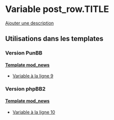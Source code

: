 # Variable post_row.TITLE
[Ajouter une description](https://fa-tvars.appspot.com/var/post_row.TITLE)

## Utilisations dans les templates

### Version PunBB

#### [Template mod_news](punbb/mod_news.md)
* [Variable &agrave; la ligne 9](../punbb/mod_news.tpl#L9)

### Version phpBB2

#### [Template mod_news](subsilver/mod_news.md)
* [Variable &agrave; la ligne 10](../subsilver/mod_news.tpl#L10)